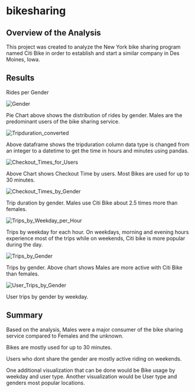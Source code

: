 # bikesharing
## Overview of the Analysis
This project was created to analyze the New York bike sharing program named Citi Bike in order to establish and start a similar company in Des Moines, Iowa.

## Results
Rides per Gender

![Gender](https://user-images.githubusercontent.com/97328622/167280839-12830ce3-dafb-4b03-8bc6-ea2dca1ae2ac.png)

Pie Chart above shows the distribution of rides by gender. Males are the predominant users of the bike sharing service.

![Tripduration_converted](https://user-images.githubusercontent.com/97328622/167280921-2eefe4db-f7e6-4780-a5c3-0f0408b55eec.png)

Above dataframe shows the tripduration column data type is changed from an integer to a datetime to get the time in hours and minutes using pandas.

![Checkout_Times_for_Users](https://user-images.githubusercontent.com/97328622/167280891-73ca4d0a-e24c-419e-8823-9feb317de36c.png)

Above Chart shows Checkout Time by users. Most Bikes are used for up to 30 minutes.

![Checkout_Times_by_Gender](https://user-images.githubusercontent.com/97328622/167280957-bfd5f26a-8068-402b-baf4-6d05d31dc854.png)

Trip duration by gender. Males use Citi Bike about 2.5 times more than females.

![Trips_by_Weekday_per_Hour](https://user-images.githubusercontent.com/97328622/167280977-757ffe4f-efbc-4c2c-9ac2-9c3c1288d29e.png)

Trips by weekday for each hour. On weekdays, morning and evening hours experience most of the trips while on weekends, Citi bike is more popular during the day.

![Trips_by_Gender](https://user-images.githubusercontent.com/97328622/167281012-4fb0d845-8975-4ec2-accd-72120c22fdf3.png)

Trips by gender. Above chart shows Males are more active with Citi Bike than females. 

![User_Trips_by_Gender](https://user-images.githubusercontent.com/97328622/167281028-c86bf2bc-4418-4d0f-bf76-c70d57882f9e.png)

User trips by gender by weekday.

## Summary
Based on the analysis, Males were a major consumer of the bike sharing service compared to Females and the unknown. 

Bikes are mostly used for up to 30 minutes.

Users who dont share the gender are mostly active riding on weekends.

One additional visualization that can be done would be Bike usage by weekday and user type. Another visualization would be User type and genders most popular locations.
